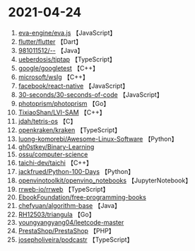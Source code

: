 # 2021-04-24

1. [eva-engine/eva.js](https://github.com/eva-engine/eva.js) 【JavaScript】
2. [flutter/flutter](https://github.com/flutter/flutter) 【Dart】
3. [981011512/--](https://github.com/981011512/--) 【Java】
4. [ueberdosis/tiptap](https://github.com/ueberdosis/tiptap) 【TypeScript】
5. [google/googletest](https://github.com/google/googletest) 【C++】
6. [microsoft/wslg](https://github.com/microsoft/wslg) 【C++】
7. [facebook/react-native](https://github.com/facebook/react-native) 【JavaScript】
8. [30-seconds/30-seconds-of-code](https://github.com/30-seconds/30-seconds-of-code) 【JavaScript】
9. [photoprism/photoprism](https://github.com/photoprism/photoprism) 【Go】
10. [TixiaoShan/LVI-SAM](https://github.com/TixiaoShan/LVI-SAM) 【C++】
11. [jdah/tetris-os](https://github.com/jdah/tetris-os) 【C】
12. [openkraken/kraken](https://github.com/openkraken/kraken) 【TypeScript】
13. [luong-komorebi/Awesome-Linux-Software](https://github.com/luong-komorebi/Awesome-Linux-Software) 【Python】
14. [gh0stkey/Binary-Learning](https://github.com/gh0stkey/Binary-Learning) 
15. [ossu/computer-science](https://github.com/ossu/computer-science) 
16. [taichi-dev/taichi](https://github.com/taichi-dev/taichi) 【C++】
17. [jackfrued/Python-100-Days](https://github.com/jackfrued/Python-100-Days) 【Python】
18. [openvinotoolkit/openvino_notebooks](https://github.com/openvinotoolkit/openvino_notebooks) 【JupyterNotebook】
19. [rrweb-io/rrweb](https://github.com/rrweb-io/rrweb) 【TypeScript】
20. [EbookFoundation/free-programming-books](https://github.com/EbookFoundation/free-programming-books) 
21. [chefyuan/algorithm-base](https://github.com/chefyuan/algorithm-base) 【Java】
22. [RH12503/triangula](https://github.com/RH12503/triangula) 【Go】
23. [youngyangyang04/leetcode-master](https://github.com/youngyangyang04/leetcode-master) 
24. [PrestaShop/PrestaShop](https://github.com/PrestaShop/PrestaShop) 【PHP】
25. [josepholiveira/podcastr](https://github.com/josepholiveira/podcastr) 【TypeScript】
